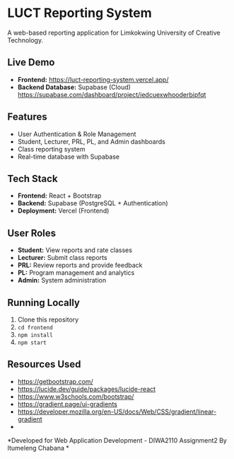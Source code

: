 # LUCT Reporting System

A web-based reporting application for Limkokwing University of Creative Technology.

##  Live Demo
- **Frontend:** https://luct-reporting-system.vercel.app/
- **Backend Database:** Supabase (Cloud) https://supabase.com/dashboard/project/iedcuexwhooderbipfqt

## Features
- User Authentication & Role Management
- Student, Lecturer, PRL, PL, and Admin dashboards
- Class reporting system
- Real-time database with Supabase

## Tech Stack
- **Frontend:** React + Bootstrap
- **Backend:** Supabase (PostgreSQL + Authentication)
- **Deployment:** Vercel (Frontend)

## User Roles
- **Student:** View reports and rate classes
- **Lecturer:** Submit class reports
- **PRL:** Review reports and provide feedback
- **PL:** Program management and analytics
- **Admin:** System administration

##  Running Locally
1. Clone this repository
2. `cd frontend`
3. `npm install`
4. `npm start`

## Resources Used
- https://getbootstrap.com/
- https://lucide.dev/guide/packages/lucide-react
- https://www.w3schools.com/bootstrap/
- https://gradient.page/ui-gradients
- https://developer.mozilla.org/en-US/docs/Web/CSS/gradient/linear-gradient
- 

*Developed for Web Application Development - DIWA2110 Assignment2 By Itumeleng Chabana *